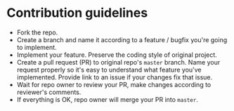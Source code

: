# Contribution guidelines
* Fork the repo.
* Create a branch and name it according to a feature / bugfix you're going to implement.
* Implement your feature. Preserve the coding style of original project.
* Create a pull request (PR) to original repo's `master` branch.
Name your request properly so it's easy to understand what feature you've implemented. Provide link to an issue if your changes fix that issue.
* Wait for repo owner to review your PR, make changes according to reviewer's comments.
* If everything is OK, repo owner will merge your PR into `master`.
